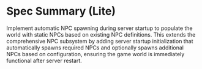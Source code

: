 # Spec Summary (Lite)

Implement automatic NPC spawning during server startup to populate the world with static NPCs based on existing NPC definitions. This extends the comprehensive NPC subsystem by adding server startup initialization that automatically spawns required NPCs and optionally spawns additional NPCs based on configuration, ensuring the game world is immediately functional after server restart.
